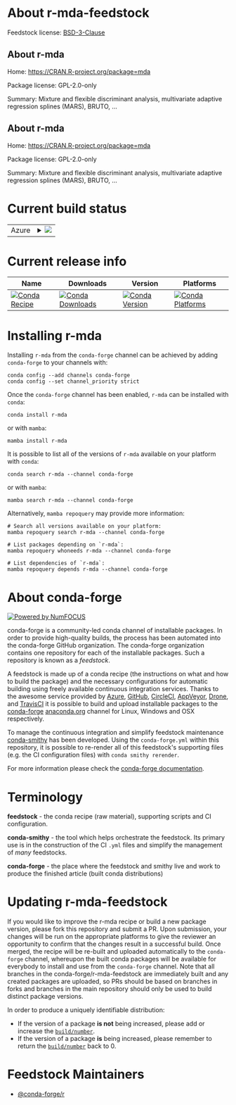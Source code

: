 About r-mda-feedstock
=====================

Feedstock license: [BSD-3-Clause](https://github.com/conda-forge/r-mda-feedstock/blob/main/LICENSE.txt)


About r-mda
-----------

Home: https://CRAN.R-project.org/package=mda

Package license: GPL-2.0-only

Summary: Mixture and flexible discriminant analysis, multivariate adaptive regression splines (MARS), BRUTO, ...

About r-mda
-----------

Home: https://CRAN.R-project.org/package=mda

Package license: GPL-2.0-only

Summary: Mixture and flexible discriminant analysis, multivariate adaptive regression splines (MARS), BRUTO, ...

Current build status
====================


<table>
    
  <tr>
    <td>Azure</td>
    <td>
      <details>
        <summary>
          <a href="https://dev.azure.com/conda-forge/feedstock-builds/_build/latest?definitionId=2546&branchName=main">
            <img src="https://dev.azure.com/conda-forge/feedstock-builds/_apis/build/status/r-mda-feedstock?branchName=main">
          </a>
        </summary>
        <table>
          <thead><tr><th>Variant</th><th>Status</th></tr></thead>
          <tbody><tr>
              <td>linux_64_r_base4.3</td>
              <td>
                <a href="https://dev.azure.com/conda-forge/feedstock-builds/_build/latest?definitionId=2546&branchName=main">
                  <img src="https://dev.azure.com/conda-forge/feedstock-builds/_apis/build/status/r-mda-feedstock?branchName=main&jobName=linux&configuration=linux%20linux_64_r_base4.3" alt="variant">
                </a>
              </td>
            </tr><tr>
              <td>linux_64_r_base4.4</td>
              <td>
                <a href="https://dev.azure.com/conda-forge/feedstock-builds/_build/latest?definitionId=2546&branchName=main">
                  <img src="https://dev.azure.com/conda-forge/feedstock-builds/_apis/build/status/r-mda-feedstock?branchName=main&jobName=linux&configuration=linux%20linux_64_r_base4.4" alt="variant">
                </a>
              </td>
            </tr><tr>
              <td>osx_64_r_base4.3</td>
              <td>
                <a href="https://dev.azure.com/conda-forge/feedstock-builds/_build/latest?definitionId=2546&branchName=main">
                  <img src="https://dev.azure.com/conda-forge/feedstock-builds/_apis/build/status/r-mda-feedstock?branchName=main&jobName=osx&configuration=osx%20osx_64_r_base4.3" alt="variant">
                </a>
              </td>
            </tr><tr>
              <td>osx_64_r_base4.4</td>
              <td>
                <a href="https://dev.azure.com/conda-forge/feedstock-builds/_build/latest?definitionId=2546&branchName=main">
                  <img src="https://dev.azure.com/conda-forge/feedstock-builds/_apis/build/status/r-mda-feedstock?branchName=main&jobName=osx&configuration=osx%20osx_64_r_base4.4" alt="variant">
                </a>
              </td>
            </tr><tr>
              <td>win_64_r_base4.3</td>
              <td>
                <a href="https://dev.azure.com/conda-forge/feedstock-builds/_build/latest?definitionId=2546&branchName=main">
                  <img src="https://dev.azure.com/conda-forge/feedstock-builds/_apis/build/status/r-mda-feedstock?branchName=main&jobName=win&configuration=win%20win_64_r_base4.3" alt="variant">
                </a>
              </td>
            </tr><tr>
              <td>win_64_r_base4.4</td>
              <td>
                <a href="https://dev.azure.com/conda-forge/feedstock-builds/_build/latest?definitionId=2546&branchName=main">
                  <img src="https://dev.azure.com/conda-forge/feedstock-builds/_apis/build/status/r-mda-feedstock?branchName=main&jobName=win&configuration=win%20win_64_r_base4.4" alt="variant">
                </a>
              </td>
            </tr>
          </tbody>
        </table>
      </details>
    </td>
  </tr>
</table>

Current release info
====================

| Name | Downloads | Version | Platforms |
| --- | --- | --- | --- |
| [![Conda Recipe](https://img.shields.io/badge/recipe-r--mda-green.svg)](https://anaconda.org/conda-forge/r-mda) | [![Conda Downloads](https://img.shields.io/conda/dn/conda-forge/r-mda.svg)](https://anaconda.org/conda-forge/r-mda) | [![Conda Version](https://img.shields.io/conda/vn/conda-forge/r-mda.svg)](https://anaconda.org/conda-forge/r-mda) | [![Conda Platforms](https://img.shields.io/conda/pn/conda-forge/r-mda.svg)](https://anaconda.org/conda-forge/r-mda) |

Installing r-mda
================

Installing `r-mda` from the `conda-forge` channel can be achieved by adding `conda-forge` to your channels with:

```
conda config --add channels conda-forge
conda config --set channel_priority strict
```

Once the `conda-forge` channel has been enabled, `r-mda` can be installed with `conda`:

```
conda install r-mda
```

or with `mamba`:

```
mamba install r-mda
```

It is possible to list all of the versions of `r-mda` available on your platform with `conda`:

```
conda search r-mda --channel conda-forge
```

or with `mamba`:

```
mamba search r-mda --channel conda-forge
```

Alternatively, `mamba repoquery` may provide more information:

```
# Search all versions available on your platform:
mamba repoquery search r-mda --channel conda-forge

# List packages depending on `r-mda`:
mamba repoquery whoneeds r-mda --channel conda-forge

# List dependencies of `r-mda`:
mamba repoquery depends r-mda --channel conda-forge
```


About conda-forge
=================

[![Powered by
NumFOCUS](https://img.shields.io/badge/powered%20by-NumFOCUS-orange.svg?style=flat&colorA=E1523D&colorB=007D8A)](https://numfocus.org)

conda-forge is a community-led conda channel of installable packages.
In order to provide high-quality builds, the process has been automated into the
conda-forge GitHub organization. The conda-forge organization contains one repository
for each of the installable packages. Such a repository is known as a *feedstock*.

A feedstock is made up of a conda recipe (the instructions on what and how to build
the package) and the necessary configurations for automatic building using freely
available continuous integration services. Thanks to the awesome service provided by
[Azure](https://azure.microsoft.com/en-us/services/devops/), [GitHub](https://github.com/),
[CircleCI](https://circleci.com/), [AppVeyor](https://www.appveyor.com/),
[Drone](https://cloud.drone.io/welcome), and [TravisCI](https://travis-ci.com/)
it is possible to build and upload installable packages to the
[conda-forge](https://anaconda.org/conda-forge) [anaconda.org](https://anaconda.org/)
channel for Linux, Windows and OSX respectively.

To manage the continuous integration and simplify feedstock maintenance
[conda-smithy](https://github.com/conda-forge/conda-smithy) has been developed.
Using the ``conda-forge.yml`` within this repository, it is possible to re-render all of
this feedstock's supporting files (e.g. the CI configuration files) with ``conda smithy rerender``.

For more information please check the [conda-forge documentation](https://conda-forge.org/docs/).

Terminology
===========

**feedstock** - the conda recipe (raw material), supporting scripts and CI configuration.

**conda-smithy** - the tool which helps orchestrate the feedstock.
                   Its primary use is in the construction of the CI ``.yml`` files
                   and simplify the management of *many* feedstocks.

**conda-forge** - the place where the feedstock and smithy live and work to
                  produce the finished article (built conda distributions)


Updating r-mda-feedstock
========================

If you would like to improve the r-mda recipe or build a new
package version, please fork this repository and submit a PR. Upon submission,
your changes will be run on the appropriate platforms to give the reviewer an
opportunity to confirm that the changes result in a successful build. Once
merged, the recipe will be re-built and uploaded automatically to the
`conda-forge` channel, whereupon the built conda packages will be available for
everybody to install and use from the `conda-forge` channel.
Note that all branches in the conda-forge/r-mda-feedstock are
immediately built and any created packages are uploaded, so PRs should be based
on branches in forks and branches in the main repository should only be used to
build distinct package versions.

In order to produce a uniquely identifiable distribution:
 * If the version of a package **is not** being increased, please add or increase
   the [``build/number``](https://docs.conda.io/projects/conda-build/en/latest/resources/define-metadata.html#build-number-and-string).
 * If the version of a package **is** being increased, please remember to return
   the [``build/number``](https://docs.conda.io/projects/conda-build/en/latest/resources/define-metadata.html#build-number-and-string)
   back to 0.

Feedstock Maintainers
=====================

* [@conda-forge/r](https://github.com/conda-forge/r/)

